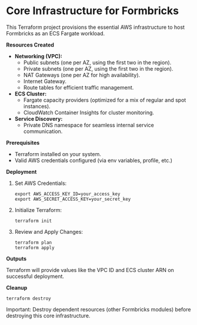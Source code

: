 # Core Infrastructure for Formbricks

This Terraform project provisions the essential AWS infrastructure to host Formbricks as an ECS Fargate workload.

**Resources Created**

* **Networking (VPC):**
    * Public subnets (one per AZ, using the first two in the region).
    * Private subnets (one per AZ, using the first two in the region).
    * NAT Gateways (one per AZ for high availability).
    * Internet Gateway.
    * Route tables for efficient traffic management.
* **ECS Cluster:**
    * Fargate capacity providers (optimized for a mix of regular and spot instances).
    * CloudWatch Container Insights for cluster monitoring.
* **Service Discovery:**
    * Private DNS namespace for seamless internal service communication.

**Prerequisites**

* Terraform installed on your system.
* Valid AWS credentials  configured (via env variables, profile, etc.)

**Deployment**

1. Set AWS Credentials:
   ```shell
   export AWS_ACCESS_KEY_ID=your_access_key
   export AWS_SECRET_ACCESS_KEY=your_secret_key
   ```

2. Initialize Terraform:
	```shell
	terraform init
	```

3. Review and Apply Changes:
	```shell
	terraform plan
	terraform apply
	```

**Outputs**

Terraform will provide values like the VPC ID and ECS cluster ARN on successful deployment.

**Cleanup**

```shell
terraform destroy
```
Important: Destroy dependent resources (other Formbricks modules) before destroying this core infrastructure.